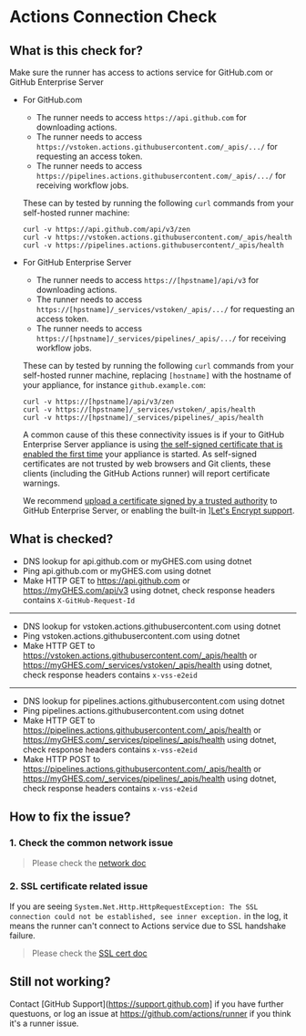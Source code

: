 
# Actions Connection Check

## What is this check for?

Make sure the runner has access to actions service for GitHub.com or GitHub Enterprise Server

- For GitHub.com
  - The runner needs to access `https://api.github.com` for downloading actions.
  - The runner needs to access `https://vstoken.actions.githubusercontent.com/_apis/.../` for requesting an access token.
  - The runner needs to access `https://pipelines.actions.githubusercontent.com/_apis/.../` for receiving workflow jobs.

  These can by tested by running the following `curl` commands from your self-hosted runner machine:

    ```
    curl -v https://api.github.com/api/v3/zen
    curl -v https://vstoken.actions.githubusercontent.com/_apis/health
    curl -v https://pipelines.actions.githubusercontent/_apis/health
    ```

- For GitHub Enterprise Server
  - The runner needs to access `https://[hpstname]/api/v3` for downloading actions.
  - The runner needs to access `https://[hpstname]/_services/vstoken/_apis/.../` for requesting an access token.
  - The runner needs to access `https://[hpstname]/_services/pipelines/_apis/.../` for receiving workflow jobs.
  
  These can by tested by running the following `curl` commands from your self-hosted runner machine, replacing `[hostname]` with the hostname of your appliance, for instance `github.example.com`:

    ```
    curl -v https://[hpstname]/api/v3/zen
    curl -v https://[hpstname]/_services/vstoken/_apis/health
    curl -v https://[hpstname]/_services/pipelines/_apis/health
    ```

    A common cause of this these connectivity issues is if your to GitHub Enterprise Server appliance is using [the self-signed certificate that is enabled the first time](https://docs.github.com/en/enterprise-server/admin/configuration/configuring-network-settings/configuring-tls) your appliance is started. As self-signed certificates are not trusted by web browsers and Git clients, these clients (including the GitHub Actions runner) will report certificate warnings.
    
    We recommend [upload a certificate signed by a trusted authority](https://docs.github.com/en/enterprise-server/admin/configuration/configuring-network-settings/configuring-tls) to GitHub Enterprise Server, or enabling the built-in ][Let's Encrypt support](https://docs.github.com/en/enterprise-server/admin/configuration/configuring-network-settings/configuring-tls).


## What is checked?

- DNS lookup for api.github.com or myGHES.com using dotnet
- Ping api.github.com or myGHES.com using dotnet
- Make HTTP GET to https://api.github.com or https://myGHES.com/api/v3 using dotnet, check response headers contains `X-GitHub-Request-Id`
---
- DNS lookup for vstoken.actions.githubusercontent.com using dotnet
- Ping vstoken.actions.githubusercontent.com using dotnet
- Make HTTP GET to https://vstoken.actions.githubusercontent.com/_apis/health or https://myGHES.com/_services/vstoken/_apis/health using dotnet, check response headers contains `x-vss-e2eid`
---
- DNS lookup for pipelines.actions.githubusercontent.com using dotnet
- Ping pipelines.actions.githubusercontent.com using dotnet
- Make HTTP GET to https://pipelines.actions.githubusercontent.com/_apis/health or https://myGHES.com/_services/pipelines/_apis/health using dotnet, check response headers contains `x-vss-e2eid`
- Make HTTP POST to https://pipelines.actions.githubusercontent.com/_apis/health or https://myGHES.com/_services/pipelines/_apis/health using dotnet, check response headers contains `x-vss-e2eid`

## How to fix the issue?

### 1. Check the common network issue
  
  > Please check the [network doc](./network.md)

### 2. SSL certificate related issue

  If you are seeing `System.Net.Http.HttpRequestException: The SSL connection could not be established, see inner exception.` in the log, it means the runner can't connect to Actions service due to SSL handshake failure.
  > Please check the [SSL cert doc](./sslcert.md)
  
## Still not working?

Contact [GitHub Support](https://support.github.com] if you have further questuons, or log an issue at https://github.com/actions/runner if you think it's a runner issue.
